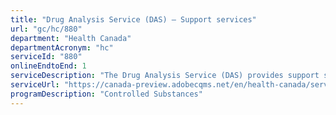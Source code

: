 ```yaml
---
title: "Drug Analysis Service (DAS) – Support services"
url: "gc/hc/880"
department: "Health Canada"
departmentAcronym: "hc"
serviceId: "880"
onlineEndtoEnd: 1
serviceDescription: "The Drug Analysis Service (DAS) provides support services to law enforcement agencies involved in the control of illegal drugs, controlled substances and precursor chemicals including assistance with the safe dismantling of suspected clandestine drug laboratories - (ROEB)"
serviceUrl: "https://canada-preview.adobecqms.net/en/health-canada/services/health-concerns/controlled-substances-precursor-chemicals/drug-analysis-service.html"
programDescription: "Controlled Substances"
---
```

